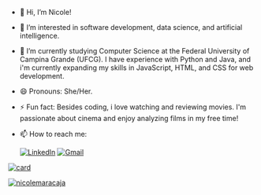 - 👋 Hi, I’m Nicole!
- 👀 I’m interested in software development, data science, and artificial intelligence.
- 🌱  I’m currently studying Computer Science at the Federal University of Campina Grande (UFCG). I have experience with Python and Java, and i'm currently expanding my skills in JavaScript, HTML, and CSS for web development.
- 😄 Pronouns: She/Her.
- ⚡ Fun fact: Besides coding, i love watching and reviewing movies. I'm passionate about cinema and enjoy analyzing films in my free time!
- 📫 How to reach me:
  
  [![LinkedIn](https://img.shields.io/badge/LinkedIn-0077B5?style=for-the-badge&logo=linkedin&logoColor=white)](https://www.linkedin.com/in/nicole-maracaj%C3%A1-504977270?lipi=urn%3Ali%3Apage%3Ad_flagship3_profile_view_base_contact_details%3BOGDwZR6%2FRvq4N0k9bFGxEw%3D%3D)
  [![Gmail](https://img.shields.io/badge/Gmail-D14836?style=for-the-badge&logo=gmail&logoColor=white)](mailto:nicole.brito.maracaja@ccc.ufcg.edu.br)

[![card](https://github-readme-stats.vercel.app/api?username=nicolemaracaja&theme=dracula)](https://github.com/nicolemaracaja/)

[![nicolemaracaja](https://github-readme-stats.vercel.app/api/top-langs/?username=nicolemaracaja&hide=html&layout=compact&theme=dracula)](https://github.com/nicolemaracaja/)
<!---
nicolemaracaja/nicolemaracaja is a ✨ special ✨ repository because its `README.md` (this file) appears on your GitHub profile.
You can click the Preview link to take a look at your changes.
--->
